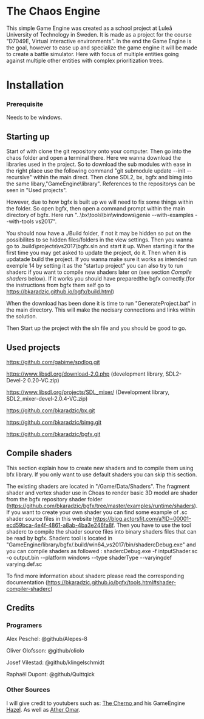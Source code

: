 # The Chaos Engine
 
This simple Game Engine was created as a school project at Luleå University of Technology in Sweden. It is made as a project for the course "D7049E, Virtual interactive environments".
In the end the Game Engine is the goal, however to ease up and specialize the game engine it will be made to create a battle simulator. Here with focus of multiple entities going against multiple other entities with complex prioritization trees. <br>

# Installation
 
### Prerequisite

Needs to be windows.
 
## Starting up
Start of with clone the git repository onto your computer. Then go into the chaos folder and open a terminal there. Here we wanna download the libraries used in the project. So to download the sub modules with ease in the right place use the following command "git submodule update --init --recursive" within the main direct. Then clone SDL2, bx, bgfx and bimg into the same libary,"GameEngine\library". References to the repositorys can be seen in "Used projects".

However, due to how bgfx is built up we will need to fix some things within the folder. So open bgfx, then open a command prompt within the main directory of bgfx. Here run "..\bx\tools\bin\windows\genie --with-examples --with-tools vs2017".

You should now have a ./Build folder, if not it may be hidden so put on the possibilites to se hidden files/folders in the view settings. Then you wanna go to .build\projects\vs2017\bgfx.sln and start it up. When starting it for the first time you may get asked to update the project, do it. Then when it is updatade build the project. If you wanna make sure it works as intended run exemple 14 by setting it as the "startup project" you can also try to run shaderc if you want to compile new shaders later on (see section _Compile shaders_ below). If it works you should have preparedthe bgfx correctly.(for the instructions from bgfx them self go to https://bkaradzic.github.io/bgfx/build.html)

When the download has been done it is time to run "GenerateProject.bat" in the main directory. This will make the necisary connections and links within the solution.

Then Start up the project with the sln file and you should be good to go.
 
## Used projects
https://github.com/gabime/spdlog.git

https://www.libsdl.org/download-2.0.php (development library, SDL2-Devel-2 0.20-VC.zip)

https://www.libsdl.org/projects/SDL_mixer/ (Development library, SDL2_mixer-devel-2.0.4-VC.zip)

https://github.com/bkaradzic/bx.git

https://github.com/bkaradzic/bimg.git

https://github.com/bkaradzic/bgfx.git

## Compile shaders

This section explain how to create new shaders and to compile them using bfx library. If you only want to use default shaders you can skip this section.

The existing shaders are located in "/Game/Data/Shaders". The fragment shader and vertex shader use in Choas to render basic 3D model are shader from the bgfx repository shader folder (https://github.com/bkaradzic/bgfx/tree/master/examples/runtime/shaders). If you want to create your own shader you can find some example of .sc shader source files in this website https://blog.actorsfit.com/a?ID=00001-ecd59bca-4e4f-4861-a8ab-4ba3e246fa8f. Then you have to use the tool shaderc to compile the shader source files into binary shaders files that can be read by bgfx. Shaderc tool is located in "GameEngine/library/bgfx/.build/win64_vs2017/bin/shadercDebug.exe" and you can compile shaders as followed :
shadercDebug.exe -f intputShader.sc -o output.bin --platform windows --type shaderType 
--varyingdef varying.def.sc

To find more information about shaderc please read the corresponding documentation (https://bkaradzic.github.io/bgfx/tools.html#shader-compiler-shaderc)

## Credits
 
### Programers
 
Alex Peschel: @github/Alepes-8
 
Oliver Olofsson: @github/oliolo
 
Josef Vilestad: @github/klingelschmidt
 
Raphaël Dupont: @github/Quittqick
 
### Other Sources
 
I will give credit to youtubers such as: [ The Cherno ](https://www.youtube.com/channel/UCQ-W1KE9EYfdxhL6S4twUNw) and his GameEngine [Hazel](https://github.com/TheCherno/Hazel). As well as [Ather Omar](https://www.youtube.com/channel/UCCKlrE0p4IZxqBpq98KFBmw).

